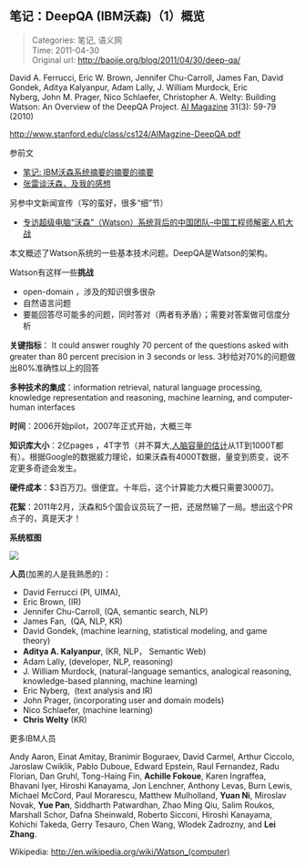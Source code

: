 笔记：DeepQA (IBM沃森)（1）概览
---
    
> Categories: 笔记, 语义网  
> Time: 2011-04-30  
> Original url: <http://baojie.org/blog/2011/04/30/deep-qa/>
    
David A. Ferrucci, Eric W. Brown, Jennifer Chu-Carroll, James Fan, David Gondek, Aditya Kalyanpur, Adam Lally, J. William Murdock, Eric Nyberg, John M. Prager, Nico Schlaefer, Christopher A. Welty: Building Watson: An Overview of the DeepQA Project. [AI Magazine](http://dblp.uni-trier.de/db/journals/aim/aim31.html#FerrucciBCFGKLMNPSW10) 31(3): 59-79 (2010)

<http://www.stanford.edu/class/cs124/AIMagzine-DeepQA.pdf>

参前文

- [笔记: IBM沃森系统摘要的摘要的摘要](blog.baojie.org/2011/04/30/watson/)
- [张雷谈沃森，及我的感想](http://blog.baojie.org/2011/03/23/waston/)

另参中文新闻宣传（写的蛮好，很多“细”节）

- [专访超级电脑“沃森”（Watson）系统背后的中国团队–中国工程师解密人机大战](http://blog.sina.com.cn/s/blog_4c5ad7e101017j3d.html)

本文概述了Watson系统的一些基本技术问题。DeepQA是Watson的架构。

Watson有这样一些**挑战**

- open-domain ，涉及的知识很多很杂
- 自然语言问题
- 要能回答尽可能多的问题，同时答对（两者有矛盾）；需要对答案做可信度分析

**关键指标**： It could answer roughly 70 percent of the questions asked with greater than 80 percent precision in 3 seconds or less. 3秒给对70%的问题做出80%准确性以上的回答

**多种技术的集成**：information retrieval, natural language processing, knowledge representation and reasoning, machine learning, and computer-human interfaces

**时间**：2006开始pilot，2007年正式开始，大概三年 

**知识库大小**：2亿pages ，4T字节（并不算大,[人脑容量的估计](http://mradomski.wordpress.com/2008/05/14/human-brain-capacity-in-terabytes/)从1T到1000T都有）。根据Google的数据威力理论，如果沃森有4000T数据，量变到质变，说不定更多奇迹会发生。

**硬件成本**：$3百万刀。很便宜。十年后，这个计算能力大概只需要3000刀。

**花絮**：2011年2月，沃森和5个国会议员玩了一把，还居然输了一局。想出这个PR点子的，真是天才！

**系统框图**

![](http://baojie.org/blog/wp-content/uploads/2011/04/1000px-deepqa.png)

**人员**(加黑的人是我熟悉的)：

- David Ferrucci (PI, UIMA),
- Eric Brown, (IR)
- Jennifer Chu-Carroll, (QA, semantic search, NLP)
- James Fan,  (QA, NLP, KR)
- David Gondek, (machine learning, statistical modeling, and game theory)
- **Aditya A. Kalyanpur**, (KR, NLP， Semantic Web)
- Adam Lally, (developer, NLP, reasoning)
- J. William Murdock, (natural-language semantics, analogical reasoning, knowledge-based planning, machine learning)
- Eric Nyberg,  (text analysis and IR)
- John Prager, (incorporating user and domain models)
- Nico Schlaefer, (machine learning)
- **Chris Welty** (KR)

更多IBM人员

Andy Aaron, Einat Amitay, Branimir Boguraev, David Carmel, Arthur Ciccolo, Jaroslaw Cwiklik, Pablo Duboue, Edward Epstein, Raul Fernandez, Radu Florian, Dan Gruhl, Tong-Haing Fin, **Achille Fokoue**, Karen Ingraffea, Bhavani Iyer, Hiroshi Kanayama, Jon Lenchner, Anthony Levas, Burn Lewis, Michael McCord, Paul Morarescu, Matthew Mulholland, **Yuan Ni**, Miroslav Novak, **Yue Pan**, Siddharth Patwardhan, Zhao Ming Qiu, Salim Roukos, Marshall Schor, Dafna Sheinwald, Roberto Sicconi, Hiroshi Kanayama, Kohichi Takeda, Gerry Tesauro, Chen Wang, Wlodek Zadrozny, and **Lei Zhang**.

Wikipedia: <http://en.wikipedia.org/wiki/Watson_(computer)>
    